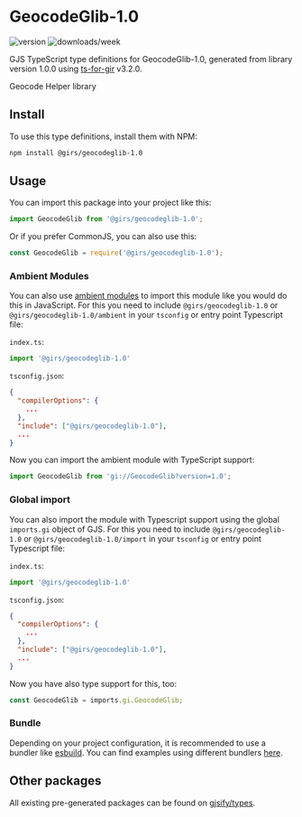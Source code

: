 
# GeocodeGlib-1.0

![version](https://img.shields.io/npm/v/@girs/geocodeglib-1.0)
![downloads/week](https://img.shields.io/npm/dw/@girs/geocodeglib-1.0)


GJS TypeScript type definitions for GeocodeGlib-1.0, generated from library version 1.0.0 using [ts-for-gir](https://github.com/gjsify/ts-for-gir) v3.2.0.

Geocode Helper library

## Install

To use this type definitions, install them with NPM:
```bash
npm install @girs/geocodeglib-1.0
```

## Usage

You can import this package into your project like this:
```ts
import GeocodeGlib from '@girs/geocodeglib-1.0';
```

Or if you prefer CommonJS, you can also use this:
```ts
const GeocodeGlib = require('@girs/geocodeglib-1.0');
```

### Ambient Modules

You can also use [ambient modules](https://github.com/gjsify/ts-for-gir/tree/main/packages/cli#ambient-modules) to import this module like you would do this in JavaScript.
For this you need to include `@girs/geocodeglib-1.0` or `@girs/geocodeglib-1.0/ambient` in your `tsconfig` or entry point Typescript file:

`index.ts`:
```ts
import '@girs/geocodeglib-1.0'
```

`tsconfig.json`:
```json
{
  "compilerOptions": {
    ...
  },
  "include": ["@girs/geocodeglib-1.0"],
  ...
}
```

Now you can import the ambient module with TypeScript support: 

```ts
import GeocodeGlib from 'gi://GeocodeGlib?version=1.0';
```

### Global import

You can also import the module with Typescript support using the global `imports.gi` object of GJS.
For this you need to include `@girs/geocodeglib-1.0` or `@girs/geocodeglib-1.0/import` in your `tsconfig` or entry point Typescript file:

`index.ts`:
```ts
import '@girs/geocodeglib-1.0'
```

`tsconfig.json`:
```json
{
  "compilerOptions": {
    ...
  },
  "include": ["@girs/geocodeglib-1.0"],
  ...
}
```

Now you have also type support for this, too:

```ts
const GeocodeGlib = imports.gi.GeocodeGlib;
```

### Bundle

Depending on your project configuration, it is recommended to use a bundler like [esbuild](https://esbuild.github.io/). You can find examples using different bundlers [here](https://github.com/gjsify/ts-for-gir/tree/main/examples).

## Other packages

All existing pre-generated packages can be found on [gjsify/types](https://github.com/gjsify/types).

